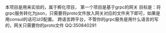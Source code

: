 本项目是用来实验的，属于孵化项目，
第一个项目是基于grpc的网关
目标是：将grpc服务转化为json，只需要将proto文件放入网关对应的文件夹下即可，如果是用consul的话可以0配置。
跨语言跨平台，不管你的grpc服务是用什么语言的写的，网关只需要你的proto文件
QQ:350840291















